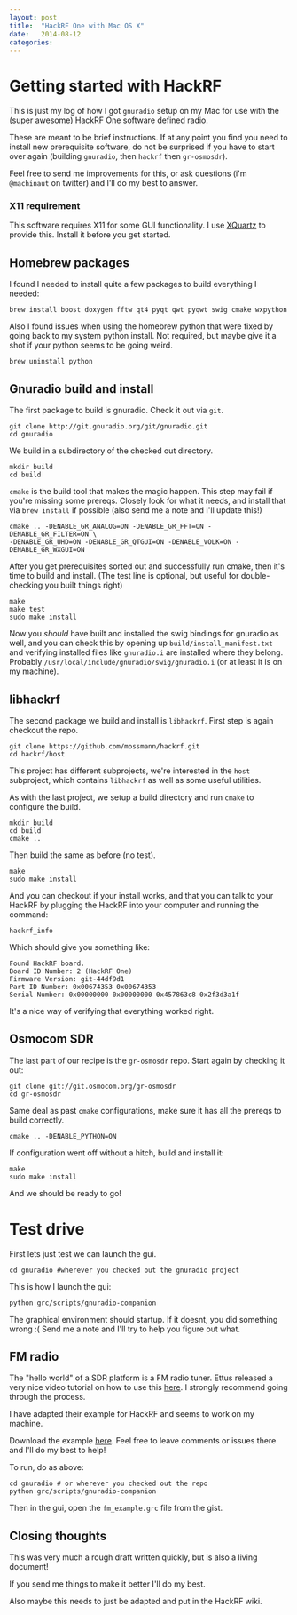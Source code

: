```yaml
---
layout: post
title:  "HackRF One with Mac OS X"
date:   2014-08-12
categories:
---
```


# Getting started with HackRF

This is just my log of how I got `gnuradio` setup on my Mac for use with the
(super awesome) HackRF One software defined radio.

These are meant to be brief instructions.  If at any point you find you need to
install new prerequisite software, do not be surprised if you have to start over
again (building `gnuradio`, then `hackrf` then `gr-osmosdr`).

Feel free to send me improvements for this, or ask questions (i'm `@machinaut`
on twitter) and I'll do my best to answer.

### X11 requirement

This software requires X11 for some GUI functionality.  I use
[XQuartz](http://xquartz.macosforge.org/landing/) to provide this.  Install it
before you get started.

## Homebrew packages 

I found I needed to install quite a few packages to build everything I needed:

    brew install boost doxygen fftw qt4 pyqt qwt pyqwt swig cmake wxpython

Also I found issues when using the homebrew python that were fixed by going back
to my system python install.  Not required, but maybe give it a shot if your
python seems to be going weird.

    brew uninstall python

## Gnuradio build and install

The first package to build is gnuradio.  Check it out via `git`.

    git clone http://git.gnuradio.org/git/gnuradio.git
    cd gnuradio

We build in a subdirectory of the checked out directory.

    mkdir build
    cd build

`cmake` is the build tool that makes the magic happen.  This step may fail if
you're missing some prereqs.  Closely look for what it needs, and install that
via `brew install` if possible (also send me a note and I'll update this!)

    cmake .. -DENABLE_GR_ANALOG=ON -DENABLE_GR_FFT=ON -DENABLE_GR_FILTER=ON \
    -DENABLE_GR_UHD=ON -DENABLE_GR_QTGUI=ON -DENABLE_VOLK=ON -DENABLE_GR_WXGUI=ON

After you get prerequisites sorted out and successfully run cmake, then it's
time to build and install. (The test line is optional, but useful for
double-checking you built things right)

    make
    make test
    sudo make install

Now you *should* have built and installed the swig bindings for gnuradio as
well, and you can check this by opening up `build/install_manifest.txt` and
verifying installed files like `gnuradio.i` are installed where they belong.
Probably `/usr/local/include/gnuradio/swig/gnuradio.i` (or at least it is on my
machine).

## libhackrf

The second package we build and install is `libhackrf`.  First step is again
checkout the repo.

    git clone https://github.com/mossmann/hackrf.git
    cd hackrf/host

This project has different subprojects, we're interested in the `host`
subproject, which contains `libhackrf` as well as some useful utilities.

As with the last project, we setup a build directory and run `cmake` to
configure the build.

    mkdir build
    cd build
    cmake ..

Then build the same as before (no test).

    make
    sudo make install

And you can checkout if your install works, and that you can talk to your HackRF
by plugging the HackRF into your computer and running the command:

    hackrf_info

Which should give you something like:

    Found HackRF board.
    Board ID Number: 2 (HackRF One)
    Firmware Version: git-44df9d1
    Part ID Number: 0x00674353 0x00674353
    Serial Number: 0x00000000 0x00000000 0x457863c8 0x2f3d3a1f

It's a nice way of verifying that everything worked right.

## Osmocom SDR

The last part of our recipe is the `gr-osmosdr` repo.  Start again by checking
it out:

    git clone git://git.osmocom.org/gr-osmosdr
    cd gr-osmosdr

Same deal as past `cmake` configurations, make sure it has all the prereqs to
build correctly.

    cmake .. -DENABLE_PYTHON=ON

If configuration went off without a hitch, build and install it:

    make
    sudo make install

And we should be ready to go!

# Test drive

First lets just test we can launch the gui.

    cd gnuradio #wherever you checked out the gnuradio project

This is how I launch the gui:

    python grc/scripts/gnuradio-companion

The graphical environment should startup.  If it doesnt, you did something wrong
:(  Send me a note and I'll try to help you figure out what.

## FM radio

The "hello world" of a SDR platform is a FM radio tuner.  Ettus released a very
nice video tutorial on how to use this
[here](http://www.ettus.com/kb/detail/sdr-for-beginners-building-an-fm-receiver-with-the-usrp-and-gnu-radio).
I strongly recommend going through the process.

I have adapted their example for HackRF and seems to work on my machine.

Download the example
[here](https://gist.github.com/machinaut/addf3438ef0c1a9cad38).  Feel free to
leave comments or issues there and I'll do my best to help!

To run, do as above:

    cd gnuradio # or wherever you checked out the repo
    python grc/scripts/gnuradio-companion

Then in the gui, open the `fm_example.grc` file from the gist.

## Closing thoughts

This was very much a rough draft written quickly, but is also a living document!

If you send me things to make it better I'll do my best.

Also maybe this needs to just be adapted and put in the HackRF wiki.
